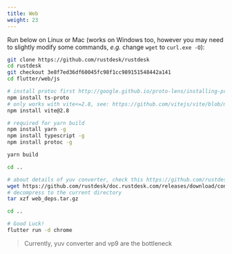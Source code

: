 ```yaml
---
title: Web 
weight: 23
---
```


Run below on Linux or Mac (works on Windows too, however you may need to slightly modify some commands, *e.g.* change `wget` to `curl.exe -O`):

```sh
git clone https://github.com/rustdesk/rustdesk
cd rustdesk
git checkout 3e8f7ed36df60045fc98f1cc989151548442a141
cd flutter/web/js

# install protoc first http://google.github.io/proto-lens/installing-protoc.html
npm install ts-proto
# only works with vite<=2.8, see: https://github.com/vitejs/vite/blob/main/docs/guide/build.md#chunking-strategy
npm install vite@2.8

# required for yarn build
npm install yarn -g
npm install typescript -g
npm install protoc -g

yarn build

cd ..

# about details of yuv converter, check this https://github.com/rustdesk/rustdesk/issues/364#issuecomment-1023562050
wget https://github.com/rustdesk/doc.rustdesk.com/releases/download/console/web_deps.tar.gz
# decompress to the current directory
tar xzf web_deps.tar.gz

cd ..

# Good Luck!
flutter run -d chrome
```

> Currently, yuv converter and vp9 are the bottleneck
